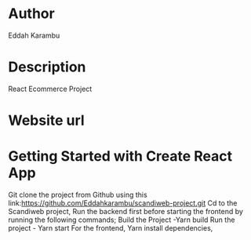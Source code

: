# Author
Eddah Karambu

# Description
React Ecommerce Project

# Website url



# Getting Started with Create React App
Git clone the project from Github using  this link:https://github.com/Eddahkarambu/scandiweb-project.git
Cd to the Scandiweb project,
Run the backend first before starting the frontend by running the following commands;
    Build the Project -Yarn build 
     Run the project - Yarn start
For the frontend,
Yarn install dependencies,